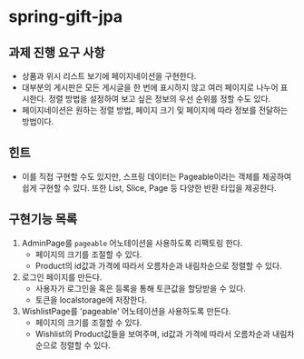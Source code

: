 # spring-gift-jpa

## 과제 진행 요구 사항

- 상품과 위시 리스트 보기에 페이지네이션을 구현한다.
- 대부분의 게시판은 모든 게시글을 한 번에 표시하지 않고 여러 페이지로 나누어 표시한다. 정렬 방법을 설정하여 보고 싶은 정보의 우선 순위를 정할 수도 있다.
- 페이지네이션은 원하는 정렬 방법, 페이지 크기 및 페이지에 따라 정보를 전달하는 방법이다.

## 힌트

- 이를 직접 구현할 수도 있지만, 스프링 데이터는 Pageable이라는 객체를 제공하여 쉽게 구현할 수 있다. 또한 List, Slice, Page 등 다양한 반환 타입을
  제공한다.

## 구현기능 목록

1. AdminPage를 `pageable` 어노테이션을 사용하도록 리팩토링 한다.
    - 페이지의 크기를 조절할 수 있다.
    - Product의 id값과 가격에 따라서 오름차순과 내림차순으로 정렬할 수 있다.
2. 로그인 페이지를 만든다.
    - 사용자가 로그인을 혹은 등록을 통해 토큰값을 할당받을 수 있다.
    - 토큰을 localstorage에 저장한다.
3. WishlistPage를 'pageable' 어노테이션을 사용하도록 만든다.
    - 페이지의 크기를 조절할 수 있다.
    - Wishlist의 Product값들을 보여주며, id값과 가격에 따라서 오름차순과 내림차순으로 정렬할 수 있다.